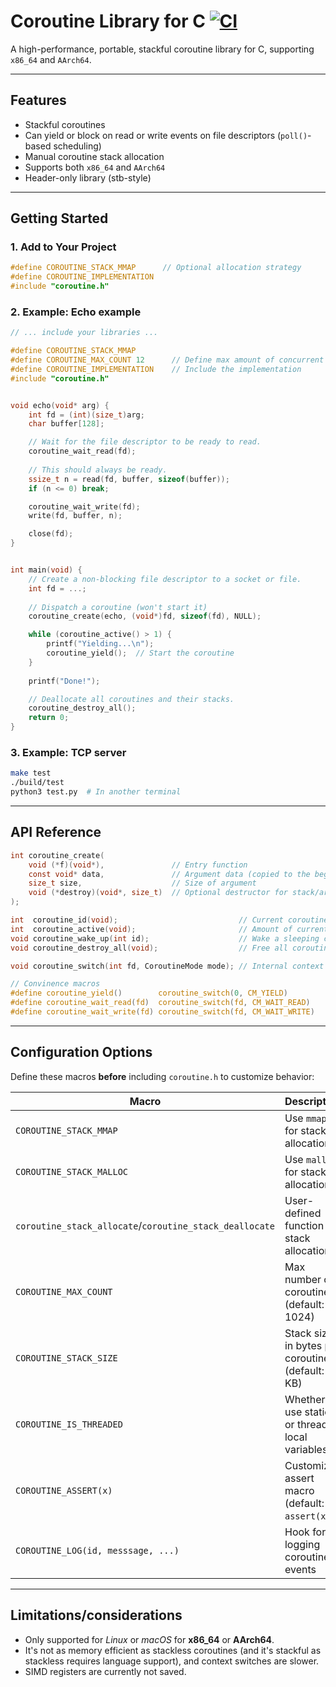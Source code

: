 # Coroutine Library for C [![CI](https://github.com/Naxaes/coroutines/actions/workflows/test.yml/badge.svg)](https://github.com/Naxaes/coroutines/actions/workflows/test.yml)

A high-performance, portable, stackful coroutine library for C, supporting `x86_64` and `AArch64`. 

---

## Features

* Stackful coroutines
* Can yield or block on read or write events on file descriptors (`poll()`-based scheduling) 
* Manual coroutine stack allocation
* Supports both `x86_64` and `AArch64`
* Header-only library (stb-style)

---

## Getting Started

### 1. Add to Your Project

```c
#define COROUTINE_STACK_MMAP      // Optional allocation strategy
#define COROUTINE_IMPLEMENTATION
#include "coroutine.h"
```

### 2. Example: Echo example

```c
// ... include your libraries ...

#define COROUTINE_STACK_MMAP
#define COROUTINE_MAX_COUNT 12      // Define max amount of concurrent coroutines
#define COROUTINE_IMPLEMENTATION    // Include the implementation
#include "coroutine.h"


void echo(void* arg) {
    int fd = (int)(size_t)arg;
    char buffer[128];

    // Wait for the file descriptor to be ready to read.
    coroutine_wait_read(fd);
    
    // This should always be ready.
    ssize_t n = read(fd, buffer, sizeof(buffer));
    if (n <= 0) break;

    coroutine_wait_write(fd);
    write(fd, buffer, n);

    close(fd);
}


int main(void) {
    // Create a non-blocking file descriptor to a socket or file.
    int fd = ...;
    
    // Dispatch a coroutine (won't start it)
    coroutine_create(echo, (void*)fd, sizeof(fd), NULL);

    while (coroutine_active() > 1) {
        printf("Yielding...\n");
        coroutine_yield();  // Start the coroutine
    }
    
    printf("Done!");

    // Deallocate all coroutines and their stacks.
    coroutine_destroy_all();
    return 0;
}
```

### 3. Example: TCP server

```bash
make test
./build/test
python3 test.py  # In another terminal
```

---

## API Reference

```c
int coroutine_create(
    void (*f)(void*),               // Entry function
    const void* data,               // Argument data (copied to the beginning of the coroutine stack)
    size_t size,                    // Size of argument
    void (*destroy)(void*, size_t)  // Optional destructor for stack/argument
);

int  coroutine_id(void);                           // Current coroutine ID
int  coroutine_active(void);                       // Amount of currently running coroutines
void coroutine_wake_up(int id);                    // Wake a sleeping coroutine
void coroutine_destroy_all(void);                  // Free all coroutine stacks

void coroutine_switch(int fd, CoroutineMode mode); // Internal context switcher

// Convinence macros
#define coroutine_yield()        coroutine_switch(0, CM_YIELD)
#define coroutine_wait_read(fd)  coroutine_switch(fd, CM_WAIT_READ)
#define coroutine_wait_write(fd) coroutine_switch(fd, CM_WAIT_WRITE)
```

---

## Configuration Options

Define these macros **before** including `coroutine.h` to customize behavior:

| Macro                                                   | Description                                        |
|---------------------------------------------------------|----------------------------------------------------|
| `COROUTINE_STACK_MMAP`                                  | Use `mmap` for stack allocation                    |
| `COROUTINE_STACK_MALLOC`                                | Use `malloc` for stack allocation                  |
| `coroutine_stack_allocate`/`coroutine_stack_deallocate` | User-defined function for stack allocation         |
| `COROUTINE_MAX_COUNT`                                   | Max number of coroutines (default: 1024)           |
| `COROUTINE_STACK_SIZE`                                  | Stack size in bytes per coroutine (default: 32 KB) |
| `COROUTINE_IS_THREADED`                                 | Whether to use static or thread-local variables    |
| `COROUTINE_ASSERT(x)`                                   | Customize assert macro (default: `assert(x)`)      |
| `COROUTINE_LOG(id, messsage, ...)`                      | Hook for logging coroutine events                  |

---

## Limitations/considerations

* Only supported for *Linux* or *macOS* for **x86\_64** or **AArch64**.
* It's not as memory efficient as stackless coroutines (and it's stackful as stackless requires language support), and context switches are slower.
* SIMD registers are currently not saved.
